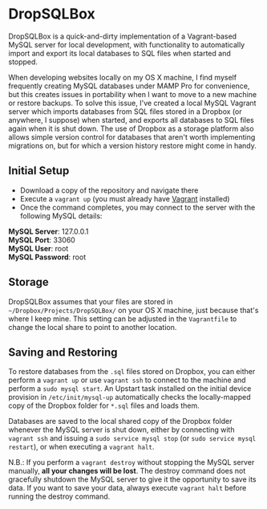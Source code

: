 # DropSQLBox

DropSQLBox is a quick-and-dirty implementation of a Vagrant-based MySQL server for local development, with functionality to automatically import and export its local databases to SQL files when started and stopped.

When developing websites locally on my OS X machine, I find myself frequently creating MySQL databases under MAMP Pro for convenience, but this creates issues in portability when I want to move to a new machine or restore backups. To solve this issue, I've created a local MySQL Vagrant server which imports databases from SQL files stored in a Dropbox (or anywhere, I suppose) when started, and exports all databases to SQL files again when it is shut down. The use of Dropbox as a storage platform also allows simple version control for databases that aren't worth implementing migrations on, but for which a version history restore might come in handy.

## Initial Setup

* Download a copy of the repository and navigate there
* Execute a `vagrant up` (you must already have [Vagrant](https://www.vagrantup.com/) installed)
* Once the command completes, you may connect to the server with the following MySQL details:

**MySQL Server**: 127.0.0.1  
**MySQL Port**: 33060  
**MySQL User**: root  
**MySQL Password**: root  

## Storage

DropSQLBox assumes that your files are stored in `~/Dropbox/Projects/DropSQLBox/` on your OS X machine, just because that's where I keep mine. This setting can be adjusted in the `Vagrantfile` to change the local share to point to another location.

## Saving and Restoring

To restore databases from the `.sql` files stored on Dropbox, you can either perform a `vagrant up` or use `vagrant ssh` to connect to the machine and perform a `sudo mysql start`. An Upstart task installed on the initial device provision in `/etc/init/mysql-up` automatically checks the locally-mapped copy of the Dropbox folder for `*.sql` files and loads them.

Databases are saved to the local shared copy of the Dropbox folder whenever the MySQL server is shut down, either by connecting with `vagrant ssh` and issuing a `sudo service mysql stop` (or `sudo service mysql restart`), or when executing a `vagrant halt`.

N.B.: If you perform a `vagrant destroy` without stopping the MySQL server manually, **all your changes will be lost**. The destroy command does not gracefully shutdown the MySQL server to give it the opportunity to save its data. If you want to save your data, always execute `vagrant halt` before running the destroy command.
